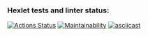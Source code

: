 ### Hexlet tests and linter status:
[![Actions Status](https://github.com/chigorka/python-project-49/actions/workflows/hexlet-check.yml/badge.svg)](https://github.com/chigorka/python-project-49/actions)
[![Maintainability](https://api.codeclimate.com/v1/badges/e17b8db78706d7dcda40/maintainability)](https://codeclimate.com/github/chigorka/python-project-49/maintainability)
[![asciicast](https://asciinema.org/a/c4I5GXolQBh2CLVsgxmihtWa0.svg)](https://asciinema.org/a/c4I5GXolQBh2CLVsgxmihtWa0)
